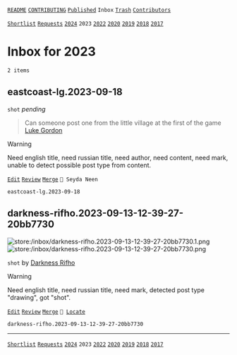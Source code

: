 [`README`](../../README.md) [`CONTRIBUTING`](../../CONTRIBUTING.md) [`Published`](../posts/index.md) `Inbox` [`Trash`](../trash/index.md) [`Contributors`](../contributors.md)

[`Shortlist`](shortlist.md) [`Requests`](requests.md) [`2024`](index.md) `2023` [`2022`](2022.md) [`2020`](2020.md) [`2019`](2019.md) [`2018`](2018.md) [`2017`](2017.md)

# Inbox for 2023

`2 items`

## <span id="eastcoast-lg.2023-09-18">eastcoast-lg.2023-09-18</span>

`shot` _pending_

> Can someone post one from the little village at the first of the game  
> [Luke Gordon](../contributors.md#eastcoast-lg "2023-09-18")

> [!WARNING]
> Need english title, need russian title, need author, need content, need mark, unable to detect possible post type from content.

[`Edit`](https://github.com/dehero/mwscr/issues/new?labels=editing&amp;template=editing.yml&amp;title=eastcoast-lg.2023-09-18&amp;postContent=&amp;postTitle=&amp;postTitleRu=&amp;postAuthor=&amp;postType=shot&amp;postEngine=&amp;postAddon=&amp;postTags=&amp;postLocation=Seyda+Neen&amp;postMark=&amp;postViolation=&amp;postTrash=&amp;postRequest=Can+someone+post+one+from+the+little+village+at+the+first+of+the+game) [`Review`](https://github.com/dehero/mwscr/issues/new?labels=review&amp;template=review.yml&amp;title=eastcoast-lg.2023-09-18) [`Merge`](https://github.com/dehero/mwscr/issues/new?labels=merging&amp;template=merging.yml&amp;title=eastcoast-lg.2023-09-18) `📍 Seyda Neen`

```
eastcoast-lg.2023-09-18
```

## <span id="darkness-rifho.2023-09-13-12-39-27-20bb7730">darkness-rifho.2023-09-13-12-39-27-20bb7730</span>

![store:/inbox/darkness-rifho.2023-09-13-12-39-27-20bb7730.1.png](../../assets/previews/inbox/darkness-rifho.2023-09-13-12-39-27-20bb7730.1.avif "darkness-rifho.2023-09-13-12-39-27-20bb7730.1")
![store:/inbox/darkness-rifho.2023-09-13-12-39-27-20bb7730.png](../../assets/previews/inbox/darkness-rifho.2023-09-13-12-39-27-20bb7730.avif "darkness-rifho.2023-09-13-12-39-27-20bb7730")

`shot` by [Darkness Rifho](../contributors.md#darkness-rifho)

> [!WARNING]
> Need english title, need russian title, need mark, detected post type "drawing", got "shot".

[`Edit`](https://github.com/dehero/mwscr/issues/new?labels=editing&amp;template=editing.yml&amp;title=darkness-rifho.2023-09-13-12-39-27-20bb7730&amp;postContent=store%3A%2Finbox%2Fdarkness-rifho.2023-09-13-12-39-27-20bb7730.1.png%0Astore%3A%2Finbox%2Fdarkness-rifho.2023-09-13-12-39-27-20bb7730.png&amp;postTitle=&amp;postTitleRu=&amp;postAuthor=darkness-rifho&amp;postType=shot&amp;postEngine=&amp;postAddon=&amp;postTags=&amp;postLocation=&amp;postMark=&amp;postViolation=&amp;postTrash=&amp;postRequest=) [`Review`](https://github.com/dehero/mwscr/issues/new?labels=review&amp;template=review.yml&amp;title=darkness-rifho.2023-09-13-12-39-27-20bb7730) [`Merge`](https://github.com/dehero/mwscr/issues/new?labels=merging&amp;template=merging.yml&amp;title=darkness-rifho.2023-09-13-12-39-27-20bb7730) <code>📍 [Locate](https://github.com/dehero/mwscr/issues/new?labels=location&template=location.yml&title=darkness-rifho.2023-09-13-12-39-27-20bb7730)</code>

```
darkness-rifho.2023-09-13-12-39-27-20bb7730
```

---

[`Shortlist`](shortlist.md) [`Requests`](requests.md) [`2024`](index.md) `2023` [`2022`](2022.md) [`2020`](2020.md) [`2019`](2019.md) [`2018`](2018.md) [`2017`](2017.md)
